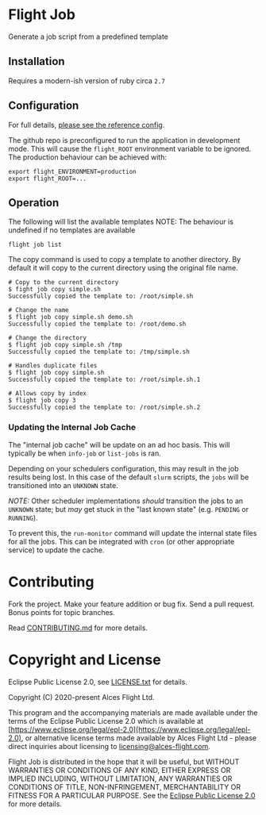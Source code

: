 # Flight Job

Generate a job script from a predefined template

## Installation

Requires a modern-ish version of ruby circa `2.7`

## Configuration

For full details, [please see the reference config](etc/job.yaml).

The github repo is preconfigured to run the application in development mode. This will cause the `flight_ROOT` environment variable to be ignored. The production behaviour can be achieved with:

```
export flight_ENVIRONMENT=production
export flight_ROOT=...
```

## Operation

The following will list the available templates
NOTE: The behaviour is undefined if no templates are available

```
flight job list
```

The copy command is used to copy a template to another directory. By default it will copy to the current directory using the original file name.

```
# Copy to the current directory
$ fight job copy simple.sh
Successfully copied the template to: /root/simple.sh

# Change the name
$ flight job copy simple.sh demo.sh
Successfully copied the template to: /root/demo.sh

# Change the directory
$ flight job copy simple.sh /tmp
Successfully copied the template to: /tmp/simple.sh

# Handles duplicate files
$ flight job copy simple.sh
Successfully copied the template to: /root/simple.sh.1

# Allows copy by index
$ flight job copy 3
Successfully copied the template to: /root/simple.sh.2
```

### Updating the Internal Job Cache

The "internal job cache" will be update on an ad hoc basis. This will typically be when `info-job` or `list-jobs` is ran.

Depending on your schedulers configuration, this may result in the job results being lost. In this case of the default `slurm` scripts, the `jobs` will be transitioned into an `UNKNOWN` state.

*NOTE:* Other scheduler implementations _should_ transition the jobs to an `UNKNOWN` state; but _may_ get stuck in the "last known state" (e.g. `PENDING` or `RUNNING`).

To prevent this, the `run-monitor` command will update the internal state files for all the jobs. This can be integrated with `cron` (or other appropriate service) to update the cache.

# Contributing

Fork the project. Make your feature addition or bug fix. Send a pull
request. Bonus points for topic branches.

Read [CONTRIBUTING.md](CONTRIBUTING.md) for more details.

# Copyright and License

Eclipse Public License 2.0, see [LICENSE.txt](LICENSE.txt) for details.

Copyright (C) 2020-present Alces Flight Ltd.

This program and the accompanying materials are made available under
the terms of the Eclipse Public License 2.0 which is available at
[https://www.eclipse.org/legal/epl-2.0](https://www.eclipse.org/legal/epl-2.0),
or alternative license terms made available by Alces Flight Ltd -
please direct inquiries about licensing to
[licensing@alces-flight.com](mailto:licensing@alces-flight.com).

Flight Job is distributed in the hope that it will be
useful, but WITHOUT WARRANTIES OR CONDITIONS OF ANY KIND, EITHER
EXPRESS OR IMPLIED INCLUDING, WITHOUT LIMITATION, ANY WARRANTIES OR
CONDITIONS OF TITLE, NON-INFRINGEMENT, MERCHANTABILITY OR FITNESS FOR
A PARTICULAR PURPOSE. See the [Eclipse Public License 2.0](https://opensource.org/licenses/EPL-2.0) for more
details.
